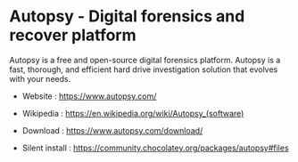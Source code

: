 # Autopsy - Digital forensics and recover platform

Autopsy is a free and open-source digital forensics platform.
Autopsy is a fast, thorough, and efficient hard drive investigation solution that evolves with your needs.

* Website : https://www.autopsy.com/
* Wikipedia : https://en.wikipedia.org/wiki/Autopsy_(software)

* Download : https://www.autopsy.com/download/
* Silent install : https://community.chocolatey.org/packages/autopsy#files
